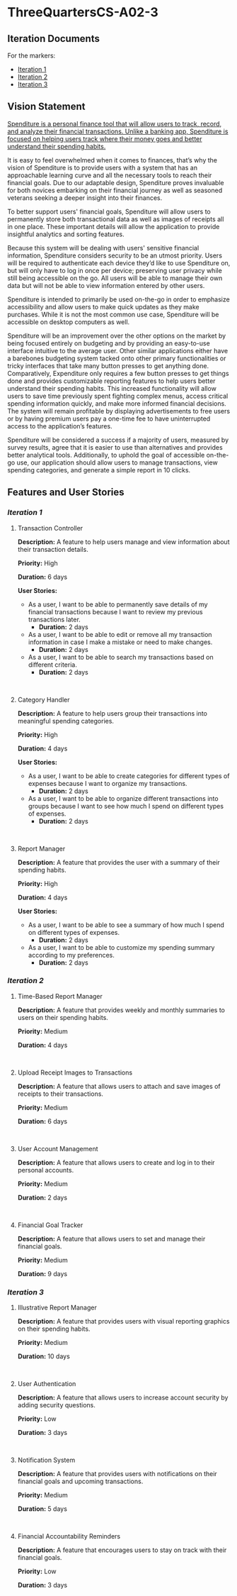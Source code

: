  # ThreeQuartersCS-A02-3

## Iteration Documents
For the markers:
* [Iteration 1](./docs/Iteration1.md)
* [Iteration 2](./docs/Iteration2.md)
* [Iteration 3](./docs/Iteration3.md)

## Vision Statement

<ins>Spenditure is a personal finance tool that will allow users to track, record, and analyze their financial transactions.<ins> Unlike a banking app, Spenditure is focused on helping users track where their money goes and better understand their spending habits.

It is easy to feel overwhelmed when it comes to finances, that’s why the vision of Spenditure is to provide users with a system that has an approachable learning curve and all the necessary tools to reach their financial goals. Due to our adaptable design, Spenditure proves invaluable for both novices embarking on their financial journey as well as seasoned veterans seeking a deeper insight into their finances.

To better support users' financial goals, Spenditure will allow users to permanently store both transactional data as well as images of receipts all in one place. These important details will allow the application to provide insightful analytics and sorting features.

Because this system will be dealing with users' sensitive financial information, Spenditure considers security to be an utmost priority. Users will be required to authenticate each device they’d like to use Spenditure on, but will only have to log in once per device; preserving user privacy while still being accessible on the go. All users will be able to manage their own data but will not be able to view information entered by other users.

Spenditure is intended to primarily be used on-the-go in order to emphasize accessibility and allow users to make quick updates as they make purchases. While it is not the most common use case, Spenditure will be accessible on desktop computers as well.

Spenditure will be an improvement over the other options on the market by being focused entirely on budgeting and by providing an easy-to-use interface intuitive to the average user. Other similar applications either have a barebones budgeting system tacked onto other primary functionalities or tricky interfaces that take many button presses to get anything done. Comparatively, Expenditure only requires a few button presses to get things done and provides customizable reporting features to help users better understand their spending habits. This increased functionality will allow users to save time previously spent fighting complex menus, access critical spending information quickly, and make more informed financial decisions. The system will remain profitable by displaying advertisements to free users or by having premium users pay a one-time fee to have uninterrupted access to the application’s features.

Spenditure will be considered a success if a majority of users, measured by survey results, agree that it is easier to use than alternatives and provides better analytical tools. Additionally, to uphold the goal of accessible on-the-go use, our application should allow users to manage transactions, view spending categories, and generate a simple report in 10 clicks. 


## Features and User Stories

### *Iteration 1*

1. Transaction Controller

    **Description:** A feature to help users manage and view information about their transaction details.

    **Priority:** High

    **Duration:** 6 days

    **User Stories:**

    * As a user, I want to be able to permanently save details of my financial transactions because I want to review my previous transactions later.
        * **Duration:** 2 days
    * As a user, I want to be able to edit or remove all my transaction information in case I make a mistake or need to make changes. 
        * **Duration:** 2 days
    * As a user, I want to be able to search my transactions based on different criteria. 
        * **Duration:** 2 days

<br/>

2. Category Handler

    **Description:** A feature to help users group their transactions into meaningful spending categories.

    **Priority:** High

    **Duration:** 4 days

    **User Stories:**

    * As a user, I want to be able to create categories for different types of expenses because I want to organize my transactions.
        * **Duration:** 2 days
    * As a user, I want to be able to organize different transactions into groups because I want to see how much I spend on different types of expenses. 
        * **Duration:** 2 days

<br/>

3. Report Manager

    **Description:** A feature that provides the user with a summary of their spending habits.

    **Priority:** High

    **Duration:** 4 days

    **User Stories:**

    * As a user, I want to be able to see a summary of how much I spend on different types of expenses.
        * **Duration:** 2 days
    * As a user, I want to be able to customize my spending summary according to my preferences.
        * **Duration:** 2 days

### *Iteration 2*

1. Time-Based Report Manager

    **Description:** A feature that provides weekly and monthly summaries to users on their spending habits.

    **Priority:** Medium

    **Duration:** 4 days

<br/>

2. Upload Receipt Images to Transactions

    **Description:** A feature that allows users to attach and save images of receipts to their transactions.

    **Priority:** Medium

    **Duration:** 6 days

<br/>

3. User Account Management

    **Description:** A feature that allows users to create and log in to their personal accounts.

    **Priority:** Medium

    **Duration:** 2 days

<br/>

4. Financial Goal Tracker

    **Description:**  A feature that allows users to set and manage their financial goals.

    **Priority:** Medium

    **Duration:** 9 days

### *Iteration 3*

1. Illustrative Report Manager

    **Description:** A feature that provides users with visual reporting graphics on their spending habits.

    **Priority:** Medium

    **Duration:** 10 days

<br/>

2. User Authentication

    **Description:** A feature that allows users to increase account security by adding security questions.

    **Priority:** Low

    **Duration:** 3 days

<br/>

3. Notification System

    **Description:** A feature that provides users with notifications on their financial goals and upcoming transactions.

    **Priority:** Medium

    **Duration:** 5 days

<br/>

4. Financial Accountability Reminders

    **Description:**  A feature that encourages users to stay on track with their financial goals.

    **Priority:** Low

    **Duration:** 3 days
